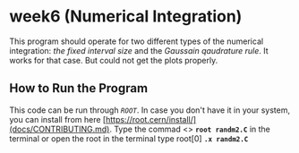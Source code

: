 # week6 (Numerical Integration)
This program should operate for two different types of the numerical integration: *the fixed interval size* and the *Gaussain qaudrature rule*. It works for that case. But could not get the plots properly.  

## How to Run the Program
This code can be run through *`ROOT`*. In case you don't have it in your system, you can install from here [https://root.cern/install/](docs/CONTRIBUTING.md). 
Type the commad <> **`root randm2.C`** in the terminal or open the root in the terminal type root[0] **`.x randm2.C`**
